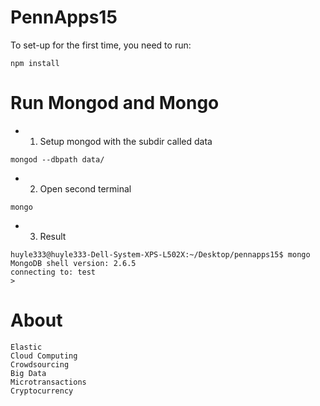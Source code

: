 # PennApps15

To set-up for the first time, you need to run:
```
npm install
```
# Run Mongod and Mongo
- 1) Setup mongod with the subdir called data
```
mongod --dbpath data/
```
- 2) Open second terminal
```
mongo
```
- 3) Result
```
huyle333@huyle333-Dell-System-XPS-L502X:~/Desktop/pennapps15$ mongo
MongoDB shell version: 2.6.5
connecting to: test
> 
```

# About
```
Elastic
Cloud Computing
Crowdsourcing
Big Data
Microtransactions
Cryptocurrency
```

